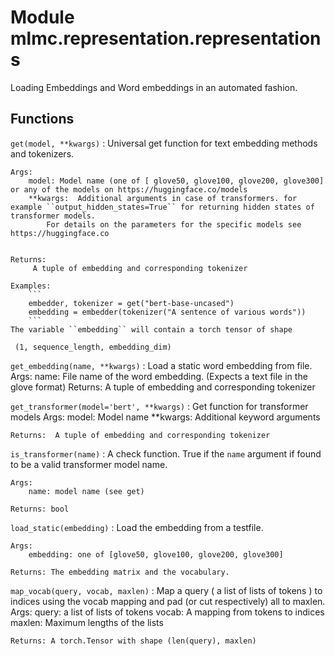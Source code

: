 Module mlmc.representation.representations
==========================================
Loading Embeddings and Word embeddings in an automated fashion.

Functions
---------

    
`get(model, **kwargs)`
:   Universal get function for text embedding methods and tokenizers.
    
    Args:
        model: Model name (one of [ glove50, glove100, glove200, glove300] or any of the models on https://huggingface.co/models
        **kwargs:  Additional arguments in case of transformers. for example ``output_hidden_states=True`` for returning hidden states of transformer models.
            For details on the parameters for the specific models see https://huggingface.co
    
    
    Returns:
         A tuple of embedding and corresponding tokenizer
    
    Examples:
        ```
        embedder, tokenizer = get("bert-base-uncased")
        embedding = embedder(tokenizer("A sentence of various words"))
        ```
    The variable ``embedding`` will contain a torch tensor of shape
    
     (1, sequence_length, embedding_dim)

    
`get_embedding(name, **kwargs)`
:   Load a static word embedding from file.
    Args:
        name: File name of the word embedding. (Expects a text file in the glove format)
    Returns: A tuple of embedding and corresponding tokenizer

    
`get_transformer(model='bert', **kwargs)`
:   Get function for transformer models
    Args:
        model: Model name
        **kwargs: Additional keyword arguments
    
    Returns:  A tuple of embedding and corresponding tokenizer

    
`is_transformer(name)`
:   A check function. True if the ``name`` argument if found to be a valid transformer model name.
    
    Args:
        name: model name (see get)
    
    Returns: bool

    
`load_static(embedding)`
:   Load the embedding from a testfile.
    
    Args:
        embedding: one of [glove50, glove100, glove200, glove300]
    
    Returns: The embedding matrix and the vocabulary.

    
`map_vocab(query, vocab, maxlen)`
:   Map a query ( a list of lists of tokens ) to indices using the vocab mapping and
    pad (or cut respectively) all to maxlen.
    Args:
        query: a list of lists of tokens
        vocab: A mapping from tokens to indices
        maxlen: Maximum lengths of the lists
    
    Returns: A torch.Tensor with shape (len(query), maxlen)